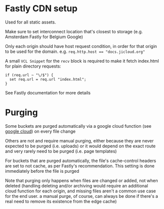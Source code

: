 # Fastly CDN setup

Used for all static assets.

Make sure to set interconnect location that's closest to storage (e.g. Amsterdam Fastly for Belgium Google)

Only each origin should have host request condition, in order for that origin to be used for the domain. e.g. `req.http.host == "docs.jicloud.org"`

A small `VCL Snippet` for the `recv` block is required to make it fetch index.html for plain directory requests:

```
if (req.url ~ "\/$") {
  set req.url = req.url "index.html";
}
```

See Fastly documentation for more details

# Purging

Some buckets are purged automatically via a google cloud function (see [google cloud](../google_cloud/google_cloud.md)) on every file change

Others are not and require manual purging, either because they are never expected to be purged (i.e. uploads) or it would depend on the exact route and very rarely need to be purged (i.e. page templates)

For buckets that are purged automatically, the file's cache-control headers are set to not cache, as per Fastly's recommendation. This setting is done immediately before the file is purged

Note that purging only happens when files are changed or added, not when deleted (handling deleting and/or archiving would require an additional cloud function for each origin, and missing files aren't a common use case for the end user. a manual purge, of course, can always be done if there's a real need to remove its existence from the edge cache)